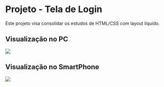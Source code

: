 # Projeto - Tela de Login
Este projeto visa consolidar os estudos de HTML/CSS com layout líquido.

## Visualização no PC
![](https://i.imgur.com/cBDHEbO.png)

## Visualização no SmartPhone
![](https://i.imgur.com/9ffSetl.png)